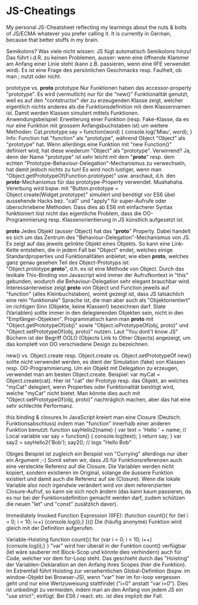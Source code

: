# JS-Cheatings
My personal JS-Cheatsheet reflecting my learnings about the nuts & bolts of JS/ECMA whatever you prefer calling it. It is currently in German, because that better stuffs in my brain.


Semikolons?
Was viele nicht wissen: JS fügt automatisch Semikolons hinzu! Das führt i.d.R. zu keinen Problemen, ausser: wenn eine öffnende Klammer am Anfang einer Linie steht (kann z.B. passieren, wenn eine IIFE verwendet wird).
Es ist eine Frage des persönlichen Geschmacks resp. Faulheit, ob man ; nutzt oder nicht.

prototype vs. __proto__
prototype
Nur Funktionen haben das accessor-property "prototype". Es wird (vermutlich)  nur für die "new()" Funktionalität genutzt, weil es auf den "contstructor" der zu erzeugenden Klasse zeigt, welcher eigentlich nichts anderes als die Funktionsdefinition mit dem Klassennamen ist. Damit werden Klassen simuliert mittels Funktionen. Anwendungsbeispiel: Erweiterung einer Funktion (resp. Fake-Klasse, da es nur eine Funktion mit grossem Anfangsbuchstaben ist) um weitere Methoden:
Cat.prototype.say = function(word) { console.log('Miau', word); }
Info: Function hat "function" als "prototype", während Object "Object" als "prototype" hat. Wenn allerdings eine Funktion mit "new Function()" definiert wird, hat diese wiederum "Object" als "prototype". Verwirrend? Ja, denn der Name "prototype" ist sehr leicht mit dem "__proto__" resp. dem echten "Prototype-Behaviour-Delegation"-Mechanismus zu verwechseln, hat damit jedoch nichts zu tun! Es wird noch lustiger, wenn man "Object.getPrototypeOf(Function.prototype)" usw. anschaut, d.h. den __proto__-Mechanismus für das prototype-Property verwendet. Muahahaha. Vererbung wird bspw. mit "Button.prototype = Object.create(Widget.prototype)" simuliert und benötigt vor ES6 übel aussehende Hacks bez. "call" und "apply" für super-Aufrufe oder überschriebene Methoden. Dass dies ab ES6 mit einfacherer Syntax funktioniert löst nicht das eigentliche Problem, dass die OO-Programmierung resp. Klassenorientierung in JS künstlich aufgesetzt ist.

__proto__
Jedes Objekt (ausser Object) hat das "__proto__" Property. Dabei handelt es sich um das Zentrum des "Behaviour-Delegation"-Mechanismus von JS. Es zeigt auf das jeweils gelinkte Objekt eines Objekts.
So kann eine Link-Kette entstehen, die in jedem Fall bei "Object" endet, welches einige Standardproperties und Funktionalitäten anbietet; wie eben __proto__, welches ganz genau gesehen Teil des Object-Prototyps ist: "Object.prototype.__proto__", d.h. es ist eine Methode von Object. Durch das lexikale This-Binding von Javascript wird immer der Aufrufkontext in "this" gebunden, wodurch die Behaviour-Delegation sehr elegant brauchbar wird. Interessanterweise zeigt __proto__ von Object und Function jeweils auf "function" (alles Kleinbuchstaben), womit gezeigt ist, dass JS tatsächlich eine rein "funktionale" Sprache ist, die man aber auch als "Objektorientiert" im richtigen Sinn (Objekte, keine Klassen!) bezeichnen darf.
State (Variablen) sollte immer in den delegierenden Objekten sein, nicht in den "Empfänger-Objekten". Programmatisch kann man __proto__ mit "Object.getPrototypeOf(obj)" sowie "Object.isPrototypeOf(obj, proto)" und "Object.setPrototypeOf(obj, proto)" nutzen. Laut "You dont't know JS" Büchern ist der Begriff OOLO (Objects Link to Other Objects) angezeigt, um das komplett von OO verschiedene Design zu bezeichnen.

new() vs. Object.create resp. Object.create vs. Object.setPrototypeOf
new() sollte nicht verwendet werden, es dient der Simulation (fake) von Klassen resp. OO-Programmierung. Um ein Objekt mit Delegation zu erzeugen, verwendet man am besten Object.create. Beispiel: var myCat = Object.create(cat). Hier ist "cat" der Prototyp resp. das Objekt, an welches "myCat" delegiert, wenn Properties oder Funktionalität benötigt wird, welche "myCat" nicht bietet. Man könnte dies auch mit "Object.setPrototypeOf(obj, proto)" nachträglich machen, aber das hat eine sehr schlechte Performanz.

this binding & closures
In JavaScript kreiert man eine Closure (Deutsch: Funktionsabschluss) indem man "function" innerhalb einer anderen Funktion benutzt:
function sayHello2(name) {
  var text = 'Hello ' + name; // Local variable
  var say = function() { console.log(text); }
  return say;
}
var say2 = sayHello2('Bob');
say2(); // logs "Hello Bob"

Obiges Beispiel ist zugleich ein Beispiel von "Currying" allerdings nur über ein Argument ;-)
Somit sehen wir, dass JS für Funktionsreferenzen auch eine versteckte Referenz auf die Closure. Die Variablen werden nicht kopiert, sondern existieren im Original, solange die äussere Funktion existiert und damit auch die Referenz auf sie (Closure). Wenn die lokale Variable also noch irgendwie verändert wird vor dem referenzierten Closure-Aufruf, so kann sie sich noch ändern (das kann kaum passieren, da es nur bei der Funktionsdefinition gemacht werden darf, zudem schützen die neuen "let" und "const" zusätzlich davor).

Immediately Invoked Function Expression (IIFE):
(function count(){
  for (let i = 0; i < 10; i++)
    {console.log(i);}
})()
Die (häufig anonyme) Funktion wird gleich mit der Definition aufgerufen.

Variable-Hoisting
function count(){
  for (var i = 0; i < 10; i++)
    {console.log(i);}
}
"var" wird hier überall in der Funktion count() verfügbar (let wäre sauberer mit Block-Scop und könnte dies verhindern) auch für Code, welcher vor dem for-Loop steht. Das geschieht durch das "Hoisting" der Variablen-Deklaration an den Anfang ihres Scopes (hier die Funktion). Im Extremfall führt Hoisting zur versehentlichen Global-Definition (bspw. im window-Objekt bei Browser-JS), wenn "var" hier im for-loop vergessen geht und nur eine Wertzuweisung stattfindet ("i=0" anstatt "var i=0"). Dies ist unbedingt zu vermeiden, indem man an den Anfang von jedem JS ein "use strict"; einfügt. Bei ES6 / react. etc. ist dies implizit der Fall.
